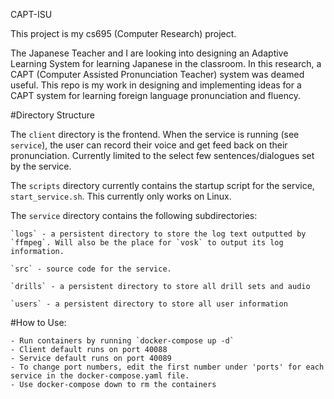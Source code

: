 CAPT-ISU

This project is my cs695 (Computer Research) project.

The Japanese Teacher and I are looking into designing an Adaptive Learning System for learning Japanese in the classroom. In this research, a CAPT (Computer Assisted Pronunciation Teacher) system was deamed useful. This repo is my work in designing and implementing ideas for a CAPT system for learning foreign language pronunciation and fluency.

#Directory Structure

The `client` directory is the frontend. When the service is running (see `service`), the user can record their voice and get feed back on their pronunciation. Currently limited to the select few sentences/dialogues set by the service.

The `scripts` directory currently contains the startup script for the service, `start_service.sh`. This currently only works on Linux.

The `service` directory contains the following subdirectories:

    `logs` - a persistent directory to store the log text outputted by `ffmpeg`. Will also be the place for `vosk` to output its log information.

    `src` - source code for the service.

    `drills` - a persistent directory to store all drill sets and audio

    `users` - a persistent directory to store all user information

#How to Use:

    - Run containers by running `docker-compose up -d`
    - Client default runs on port 40088
    - Service default runs on port 40089
    - To change port numbers, edit the first number under 'ports' for each service in the docker-compose.yaml file.
    - Use docker-compose down to rm the containers